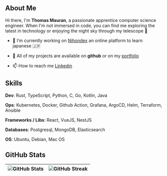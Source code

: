 ## About Me

Hi there, I'm **Thomas Mauran**, a passionate apprentice computer science engineer. When I'm not immersed in code, you can find me exploring the latest in technology or enjoying the night sky through my telescope 🌌

- 🌱 I’m currently working on [Nihondex](https://nihondex.com) an online platform to learn japanese 🇯🇵
  
- 🔭 All of my projects are available on **github** or on my [portfolio](https://thomas-mauran.com/)
 
- 📫 How to reach me [Linkedin](https://www.linkedin.com/in/thomas-mauran-9238371b7/)
  

## Skills

**Dev**: Rust, TypeScript, Python, C, Go, Kotlin, Java

**Ops**: Kubernetes, Docker, Github Action, Grafana, ArgoCD, Helm, Terraform, Ansible

**Frameworks / Libs**: React, VueJS, NestJS

**Databases**: Postgresql, MongoDB, Elasticsearch

**OS**: Ubuntu, Debian, Mac OS

## GitHub Stats

| ![GitHub Stats](https://github-readme-stats.vercel.app/api?username=thomas-mauran&show_icons=true&locale=en&theme=tokyonight) | ![GitHub Streak](https://github-readme-streak-stats.herokuapp.com/?user=thomas-mauran&theme=tokyonight) |
|---|---|





